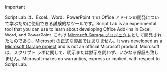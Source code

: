 > [!IMPORTANT]
> <span data-ttu-id="b89cf-101">Script Lab は、Excel、Word、PowerPoint での Office アドインの開発について学ぶために使用できる試験的なツールです。</span><span class="sxs-lookup"><span data-stu-id="b89cf-101">Script Lab is an experimental tool that you can use to learn about developing Office Add-ins in Excel, Word, and PowerPoint.</span></span> <span data-ttu-id="b89cf-102">これは [Microsoft Garage プロジェクト](https://www.microsoft.com/en-us/garage/about/)として開発されたものであり、Microsoft の正式な製品ではありません。</span><span class="sxs-lookup"><span data-stu-id="b89cf-102">It was developed as a [Microsoft Garage project](https://www.microsoft.com/en-us/garage/about/) and is not an official Microsoft product.</span></span> <span data-ttu-id="b89cf-103">Microsoft は、スクリプト ラボに関して、明示または黙示を問わず、いかなる保証も致しません。</span><span class="sxs-lookup"><span data-stu-id="b89cf-103">Microsoft makes no warranties, express or implied, with respect to Script Lab.</span></span>
